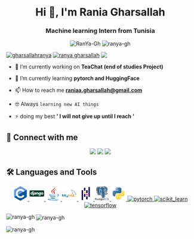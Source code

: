 
<h1 align="center">Hi 👋, I'm Rania Gharsallah</h1>

<h3 align="center">Machine learning Intern from Tunisia</h3>

<p align="center"> 
		   <img src="https://badges.pufler.dev/repos/RanYa-Gh" alt="RanYa-Gh" />
       <img src="https://komarev.com/ghpvc/?username=ranya-gh&label=Profile%20views&color=0e75b6&style=flat" alt="ranya-gh" />
</p>
<img align="right" src="https://cdn.dribbble.com/users/2514124/screenshots/5439070/girl_3.gif" width = 250px/>


<p align="left">
 <a href="https://twitter.com/gharsallahranya" target="blank"><img src="https://img.shields.io/twitter/follow/gharsallahranya?logo=twitter&style=for-the-badge" alt="gharsallahranya" /></a> 
<a href="https://kaggle.com/ranya gharsallah" target="blank"><img  src="https://raw.githubusercontent.com/rahuldkjain/github-profile-readme-generator/master/src/images/icons/Social/kaggle.svg" alt="ranya gharsallah" height="30" width="40" /></a>
</p>

- 🔭 I’m currently working on **TeaChat (end of studies Project)**

- 🌱 I’m currently learning **pytorch and HuggingFace**

- 📫 How to reach me **raniaa.gharsallah@gmail.com**

- :nerd_face: Always `learning new AI things` 


- ⚡ doing my best  **' I will not give up until I reach '**

## 📩 Connect with me

<p align="center">
      <a href="mailto:Raniaa.gharsallah@gmail.com" title="Gmail"><img src="https://img.shields.io/badge/gmail-%23F05033.svg?style=for-the-badge&logo=gmail&logoColor=white"/></a>  
<a href="https://www.facebook.com/rania gharsallah" title="Facebook"><img src="https://img.shields.io/badge/Facebook-%231877F2.svg?style=for-the-badge&logo=Facebook&logoColor=white"/></a>
      <a href="https://www.linkedin.com/in/rania gharsallah/" title="LinkedIn"><img src="https://img.shields.io/badge/linkedin-%230077B5.svg?style=for-the-badge&logo=linkedin&logoColor=white"/></a>  
</p>

## 🛠 Languages and Tools

<p align="center"> 
  <a href="https://www.cprogramming.com/" target="_blank" rel="noreferrer"> <img src="https://raw.githubusercontent.com/devicons/devicon/master/icons/c/c-original.svg" alt="c" width="40" height="40"/> </a> 
  <a href="https://www.djangoproject.com/" target="_blank" rel="noreferrer"> <img src="https://raw.githubusercontent.com/devicons/devicon/master/icons/django/django-original.svg" alt="django" width="40" height="40"/> </a> 
  <a href="https://www.java.com" target="_blank" rel="noreferrer"> <img src="https://raw.githubusercontent.com/devicons/devicon/master/icons/java/java-original.svg" alt="java" width="40" height="40"/> </a> <a href="https://www.mysql.com/" target="_blank" rel="noreferrer"> <img src="https://raw.githubusercontent.com/devicons/devicon/master/icons/mysql/mysql-original-wordmark.svg" alt="mysql" width="40" height="40"/> </a> 
  <a href="https://pandas.pydata.org/" target="_blank" rel="noreferrer"> <img src="https://raw.githubusercontent.com/devicons/devicon/2ae2a900d2f041da66e950e4d48052658d850630/icons/pandas/pandas-original.svg" alt="pandas" width="40" height="40"/> </a>
  <a href="https://www.postgresql.org" target="_blank" rel="noreferrer"> <img src="https://raw.githubusercontent.com/devicons/devicon/master/icons/postgresql/postgresql-original-wordmark.svg" alt="postgresql" width="40" height="40"/> </a> 
  <a href="https://www.python.org" target="_blank" rel="noreferrer"> <img src="https://raw.githubusercontent.com/devicons/devicon/master/icons/python/python-original.svg" alt="python" width="40" height="40"/> </a> 
  <a href="https://pytorch.org/" target="_blank" rel="noreferrer"> <img src="https://www.vectorlogo.zone/logos/pytorch/pytorch-icon.svg" alt="pytorch" width="40" height="40"/> </a> 
  <a href="https://scikit-learn.org/" target="_blank" rel="noreferrer"> <img src="https://upload.wikimedia.org/wikipedia/commons/0/05/Scikit_learn_logo_small.svg" alt="scikit_learn" width="40" height="40"/> </a> <a href="https://www.tensorflow.org" target="_blank" rel="noreferrer"> <img src="https://www.vectorlogo.zone/logos/tensorflow/tensorflow-icon.svg" alt="tensorflow" width="40" height="40"/> </a> 
</p>

<p><img align="left" src="https://github-readme-stats.vercel.app/api/top-langs?username=ranya-gh&show_icons=true&locale=en&layout=compact" alt="ranya-gh" /></p>

<p>&nbsp;<img align="center" src="https://github-readme-stats.vercel.app/api?username=ranya-gh&show_icons=true&locale=en" alt="ranya-gh" /></p>

<p><img align="center" src="https://github-readme-streak-stats.herokuapp.com/?user=ranya-gh&" alt="ranya-gh" /></p>
